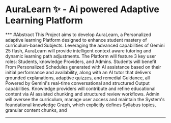 # AuraLearn ✨ - Ai powered Adaptive Learning Platform 



*** #Abstract
This Project aims to develop AuraLearn, a Personalized adaptive learning Platform designed to enhance student mastery of curriculum-based Subjects. Leveraging the advanced capabilities of Gemini 25 flash, AuraLearn will provide intelligent context aware tutoring and dynamic learning path adjustments.
The Platform will feature 3 key user roles: Students, knowledge Providers, and Admins. Students will benefit From Personalized Schedules generated with AI assistance based on their initial performance and availability, along with an AI tutor that delivers grounded explanations, adaptive quizzes, and remedial Guidance, all Powered by Gemini's real-time conversational and structured Output capabilities. Knowledge providers will contribute and refine educational content via AI assisted chunking and structured review workflows. Admin will oversee the curriculum, manage user access and maintain the System's foundational knowledge Graph, which explicitly defines Syllabus topics, granular content chunks, and
***
